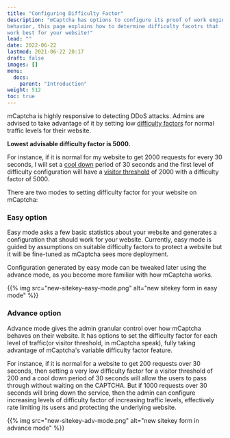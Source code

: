 ```yaml
---
title: "Configuring Difficulty Factor"
description: "mCaptcha has options to configure its proof of work engine
behavior, this page explains how to determine difficulty facotrs that
work best for your website!"
lead: ""
date: 2022-06-22
lastmod: 2021-06-22 20:17
draft: false
images: []
menu:
  docs:
    parent: "Introduction"
weight: 512
toc: true
---
```


mCaptcha is highly responsive to detecting DDoS attacks. Admins are
advised to take advantage of it by setting low [difficulty
factors](/docs/terminology/difficulty-factor/) for normal traffic levels
for their website.

**Lowest advisable difficulty factor is 5000.**

For instance, if it is normal for my website to get 2000 requests for
every 30 seconds, I will set a [cool
down](/docs/terminology/cooldown-period) period of 30 seconds and the
first level of difficulty configuration will have a [visitor threshold](/docs/terminology/visitor-threshold) of 2000 with a
difficulty factor of 5000.

There are two modes to setting difficulty factor for your website on
mCaptcha:

### Easy option

Easy mode asks a few basic statistics about your website and generates a
configuration that should work for your website. Currently, easy mode is
guided by assumptions on suitable difficulty factors to protect a
website but it will be fine-tuned as mCaptcha sees more deployment.

Configuration generated by easy mode can be tweaked later using the
advance mode, as you become more familiar with how mCaptcha works.

{{% img src="new-sitekey-easy-mode.png" alt="new sitekey form in easy mode" %}}

### Advance option

Advance mode gives the admin granular control over how mCaptcha behaves
on their website. It has options to set the difficulty factor for each
level of traffic(or visitor threshold, in mCaptcha speak), fully taking
advantage of mCaptcha's variable difficulty factor feature.

For instance, if it is normal for a website to get 200 requests over 30
seconds, then setting a very low difficulty factor for a visitor
threshold of 200 and a cool down period of 30 seconds will allow the
users to pass through without waiting on the CAPTCHA. But if 1000
requests over 30 seconds will bring down the service, then the admin can
configure increasing levels of difficulty factor of increasing traffic
levels, effectively rate limiting its users and protecting the
underlying website.

{{% img src="new-sitekey-adv-mode.png" alt="new sitekey form in advance mode" %}}
